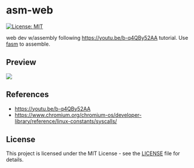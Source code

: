 # asm-web
[![License: MIT](https://img.shields.io/badge/License-MIT-blue.svg)](https://opensource.org/licenses/MIT)

web dev w/assembly following https://youtu.be/b-q4QBy52AA tutorial. Use [fasm](https://flatassembler.net/) to assemble.

## Preview

![](https://github.com/tabanli/asm-web/assets/image/preview.png)

## References

- https://youtu.be/b-q4QBy52AA
- https://www.chromium.org/chromium-os/developer-library/reference/linux-constants/syscalls/

 ## License
 
 This project is licensed under the MIT License - see the [LICENSE](https://github.com/tabanli/asm-web/blob/master/LICENSE) file for details.
